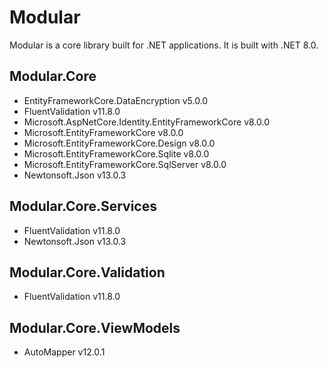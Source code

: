 # Modular
Modular is a core library built for .NET applications. It is built with .NET 8.0.

## Modular.Core
- EntityFrameworkCore.DataEncryption v5.0.0
- FluentValidation v11.8.0
- Microsoft.AspNetCore.Identity.EntityFrameworkCore v8.0.0
- Microsoft.EntityFrameworkCore v8.0.0
- Microsoft.EntityFrameworkCore.Design v8.0.0
- Microsoft.EntityFrameworkCore.Sqlite v8.0.0
- Microsoft.EntityFrameworkCore.SqlServer v8.0.0
- Newtonsoft.Json v13.0.3

## Modular.Core.Services
- FluentValidation v11.8.0
- Newtonsoft.Json v13.0.3

## Modular.Core.Validation
- FluentValidation v11.8.0

## Modular.Core.ViewModels
- AutoMapper v12.0.1
